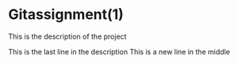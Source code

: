 # Gitassignment(1)

This is the description of the project

This is the last line in the description 
This is a new line in the middle
